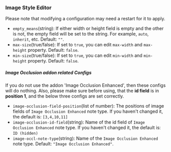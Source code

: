 ### Image Style Editor

Please note that modifying a configuration may need a restart for it to apply.

- `empty_means`(string): If either width or height field is empty and the other is not, the empty field will be set to the string. For example, `auto`, `inherit`, etc. Default: `""`.
- `max-size`(true/false): If set to `true`, you can edit `max-width` and `max-height` property. Default: `false`.
- `min-size`(true/false): If set to `true`, you can edit `min-width` and `min-height` property. Default: `false`.

##### Image Occlusion addon related Configs

If you do not use the addon 'Image Occlusion Enhanced', then these configs will do nothing.
Also, please make sure before using, that the **id field** is in **position 1**, and the below three configs are set correctly. 

- `image-occlusion-field-position`(list of number): The positions of image fields of `Image Occlusion Enhanced` note type. If you haven't changed it, the default is: `[3,4,10,11]`
- `image-occlusion-id-field`(string): Name of the id field of `Image Occlusion Enhanced` note type. If you haven't changed it, the default is: `ID (hidden)`
- `image-occl-note-type`(string): Name of the `Image Occlusion Enhanced` note type. Default: `"Image Occlusion Enhanced"`.
